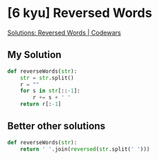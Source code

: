 # [6 kyu] Reversed Words

[Solutions: Reversed Words | Codewars](https://www.codewars.com/kata/51c8991dee245d7ddf00000e/solutions/python)

## My Solution

```python
def reverseWords(str):
    str = str.split()
    r = ""
    for s in str[::-1]:
        r += s + ' '
    return r[:-1]
```

## Better other solutions

```python
def reverseWords(str):
    return ' '.join(reversed(str.split(' ')))
```

